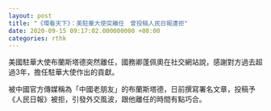 ```yaml
---
layout: post
title: "《環看天下》：美駐華大使突離任　曾投稿人民日報遭拒"
date: 2020-09-15 09:17:02.000000000 +08:00
categories: rthk
---
```


美國駐華大使布蘭斯塔德突然離任，國務卿蓬佩奧在社交網站說，感謝對方過去超過3年，擔任駐華大使作出的貢獻。

被中國官方傳媒稱為「中國老朋友」的布蘭斯塔德，日前撰寫署名文章，投稿予《人民日報》被拒，引發外交風波，跟他離任的時間有點巧合。
